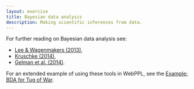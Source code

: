 ```yaml
---
layout: exercise
title: Bayesian data analysis
description: Making scientific inferences from data.
---
```


For further reading on Bayesian data analysis see:

- [Lee & Wagenmakers (2013)](https://bayesmodels.com/),
- [Kruschke (2014)](https://sites.google.com/site/doingbayesiandataanalysis/),  
- [Gelman et al. (2014)](http://www.stat.columbia.edu/~gelman/book/).

For an extended example of using these tools in WebPPL, see the [Example: BDA for Tug of War](bda-tow).
